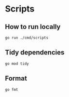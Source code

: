 # Scripts

## How to run locally

```shell
go run ./cmd/scripts
```

## Tidy dependencies

```shell
go mod tidy
```

## Format

```shell
go fmt
```

